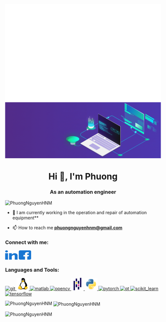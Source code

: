 [![MasterHead](svg/phuongnguyen.svg)](https://phuongnguyen.pages.dev)
<a href="#" target="_blank">
  <img src="svg/bannerr.gif" width="1200" alt="PhuongNguyenHNM" />
</a>
<h1 align="center">Hi 👋, I'm Phuong</h1>
<h3 align="center">As an automation engineer</h3>
<p align="left"> <img src="https://komarev.com/ghpvc/?username=PhuongNguyenHNM&label=Profile%20views&color=0e75b6&style=flat" alt="PhuongNguyenHNM" /> </p>

- 🔭 I am currently working in the operation and repair of automation equipment**

- 📫 How to reach me **phuongnguyenhnm@gmail.com**

<h3 align="left">Connect with me:</h3>
<p align="left">
<a href="https://www.linkedin.com/in/phuongnguyenhnm/" target="blank"><img align="center" src="svg/linked-in-alt.svg" alt="PhuongNguyenHNM" height="30" width="40" /></a>
<a href="https://fb.com/nguyenphuonghnm/" target="blank"><img align="center" src="svg/facebook.svg" alt="PhuongNguyenHNM" height="30" width="40" /></a>
</p>

<h3 align="left">Languages and Tools:</h3>
<p align="left"> <a href="https://git-scm.com/" target="_blank" rel="noreferrer"> <img src="https://www.vectorlogo.zone/logos/git-scm/git-scm-icon.svg" alt="git" width="40" height="40"/> </a> <a href="https://www.linux.org/" target="_blank" rel="noreferrer"> <img src="https://raw.githubusercontent.com/devicons/devicon/master/icons/linux/linux-original.svg" alt="linux" width="40" height="40"/> </a> <a href="https://www.mathworks.com/" target="_blank" rel="noreferrer"> <img src="https://upload.wikimedia.org/wikipedia/commons/2/21/Matlab_Logo.png" alt="matlab" width="40" height="40"/> </a> <a href="https://opencv.org/" target="_blank" rel="noreferrer"> <img src="https://www.vectorlogo.zone/logos/opencv/opencv-icon.svg" alt="opencv" width="40" height="40"/> </a> <a href="https://pandas.pydata.org/" target="_blank" rel="noreferrer"> <img src="https://raw.githubusercontent.com/devicons/devicon/2ae2a900d2f041da66e950e4d48052658d850630/icons/pandas/pandas-original.svg" alt="pandas" width="40" height="40"/> </a> <a href="https://www.python.org" target="_blank" rel="noreferrer"> <img src="https://raw.githubusercontent.com/devicons/devicon/master/icons/python/python-original.svg" alt="python" width="40" height="40"/> </a> <a href="https://pytorch.org/" target="_blank" rel="noreferrer"> <img src="https://www.vectorlogo.zone/logos/pytorch/pytorch-icon.svg" alt="pytorch" width="40" height="40"/> </a> <a href="https://www.qt.io/" target="_blank" rel="noreferrer"> <img src="https://upload.wikimedia.org/wikipedia/commons/0/0b/Qt_logo_2016.svg" alt="qt" width="40" height="40"/> </a> <a href="https://scikit-learn.org/" target="_blank" rel="noreferrer"> <img src="https://upload.wikimedia.org/wikipedia/commons/0/05/Scikit_learn_logo_small.svg" alt="scikit_learn" width="40" height="40"/> </a> <a href="https://www.tensorflow.org" target="_blank" rel="noreferrer"> <img src="https://www.vectorlogo.zone/logos/tensorflow/tensorflow-icon.svg" alt="tensorflow" width="40" height="40"/> </a> </p>

<p><img align="left" src="https://github-readme-stats.vercel.app/api/top-langs?username=PhuongNguyenHNM&show_icons=true&locale=en&layout=compact" alt="PhuongNguyenHNM" /></p>

<p>&nbsp;<img align="center" src="https://github-readme-stats.vercel.app/api?username=PhuongNguyenHNM&show_icons=true&locale=en" alt="PhuongNguyenHNM" /></p>

<p><img align="center" src="https://github-readme-streak-stats.herokuapp.com/?user=PhuongNguyenHNM&" alt="PhuongNguyenHNM" /></p>

